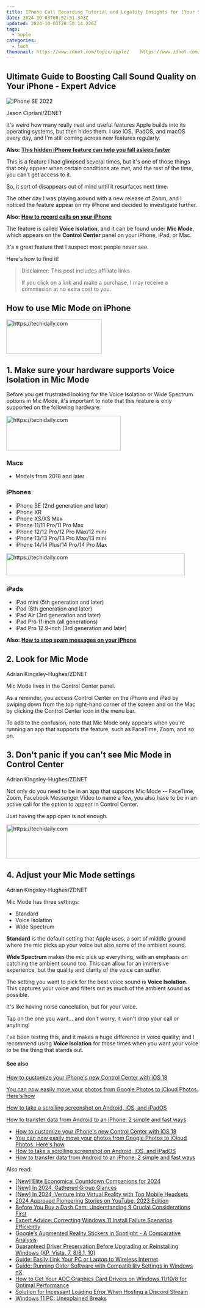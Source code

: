 ```yaml
---
title: IPhone Call Recording Tutorial and Legality Insights for [Your State] - Expert Advice From ZDNet
date: 2024-10-03T00:52:51.343Z
updated: 2024-10-03T20:50:14.226Z
tags:
  - apple
categories:
  - tech
thumbnail: https://www.zdnet.com/topic/apple/    https://www.zdnet.com/a/img/resize/7f998401b74283325cc4a1b028415429251e3113/2024/08/06/2b70c196-c174-495a-933a-f724a0b30f24/gettyimages-2155285406.jpg?width=170&height=96&fit=crop&auto=webp
---
```


## Ultimate Guide to Boosting Call Sound Quality on Your iPhone - Expert Advice

![iPhone SE 2022](https://www.zdnet.com/a/img/resize/d6f198e247112222b5a2c5f3d33a9535b67987a4/2022/03/14/827cf074-6003-478f-9837-a69c8ffc447b/iphone-se-2022-3.jpg?auto=webp&width=1280)

Jason Cipriani/ZDNET

It's weird how many really neat and useful features Apple builds into its operating systems, but then hides them. I use iOS, iPadOS, and macOS every day, and I'm still coming across new features regularly.

**Also:** [**This hidden iPhone feature can help you fall asleep faster**](https://www.zdnet.com/article/your-iphone-has-a-hidden-feature-that-can-help-you-fall-asleep-faster/)

This is a feature I had glimpsed several times, but it's one of those things that only appear when certain conditions are met, and the rest of the time, you can't get access to it. 

So, it sort of disappears out of mind until it resurfaces next time.

The other day I was playing around with a new release of Zoom, and I noticed the feature appear on my iPhone and decided to investigate further.

**Also:** [**How to record calls on your iPhone**](https://www.zdnet.com/article/how-to-record-a-phone-call-on-your-iphone/)

The feature is called **Voice Isolation**, and it can be found under **Mic Mode**, which appears on the **Control Center** panel on your iPhone, iPad, or Mac.

It's a great feature that I suspect most people never see.

Here's how to find it!

>  Disclaimer: This post includes affiliate links
>
>  If you click on a link and make a purchase, I may receive a commission at no extra cost to you.
>

## How to use Mic Mode on iPhone

<!-- affiliate ads begin -->
<a href="https://bluettius.sjv.io/c/5597632/2139107/17108" target="_top" id="2139107">
  <img src="//a.impactradius-go.com/display-ad/17108-2139107" border="0" alt="https://techidaily.com" width="250" height="90"/>
</a>
<img height="0" width="0" src="https://bluettius.sjv.io/i/5597632/2139107/17108" style="position:absolute;visibility:hidden;" border="0" />
<!-- affiliate ads end -->

## 1\. Make sure your hardware supports Voice Isolation in Mic Mode

Before you get frustrated looking for the Voice Isolation or Wide Spectrum options in Mic Mode, it's important to note that this feature is only supported on the following hardware:

<!-- affiliate ads begin -->
<a href="https://aligracehair.sjv.io/c/5597632/2135414/19272" target="_top" id="2135414">
  <img src="//a.impactradius-go.com/display-ad/19272-2135414" border="0" alt="https://techidaily.com" width="300" height="90"/>
</a>
<img height="0" width="0" src="https://aligracehair.sjv.io/i/5597632/2135414/19272" style="position:absolute;visibility:hidden;" border="0" />
<!-- affiliate ads end -->

### Macs

* Models from 2018 and later

### iPhones

* iPhone SE (2nd generation and later)
* iPhone XR
* iPhone XS/XS Max
* iPhone 11/11 Pro/11 Pro Max
* iPhone 12/12 Pro/12 Pro Max/12 mini
* iPhone 13/13 Pro/13 Pro Max/13 mini
* iPhone 14/14 Plus/14 Pro/14 Pro Max

<!-- affiliate ads begin -->
<a href="https://aligracehair.sjv.io/c/5597632/2135374/19272" target="_top" id="2135374">
  <img src="//a.impactradius-go.com/display-ad/19272-2135374" border="0" alt="https://techidaily.com" width="468" height="60"/>
</a>
<img height="0" width="0" src="https://aligracehair.sjv.io/i/5597632/2135374/19272" style="position:absolute;visibility:hidden;" border="0" />
<!-- affiliate ads end -->

### iPads

* iPad mini (5th generation and later)
* iPad (8th generation and later)
* iPad Air (3rd generation and later)
* iPad Pro 11-inch (all generations)
* iPad Pro 12.9‑inch (3rd generation and later)

**Also:** [**How to stop spam messages on your iPhone**](https://www.zdnet.com/article/how-to-stop-spam-messages-on-your-iphone-fast/)

## 2\. Look for Mic Mode

Adrian Kingsley-Hughes/ZDNET

Mic Mode lives in the Control Center panel.

As a reminder, you access Control Center on the iPhone and iPad by swiping down from the top right-hand corner of the screen and on the Mac by clicking the Control Center icon in the menu bar.

To add to the confusion, note that Mic Mode only appears when you're running an app that supports the feature, such as FaceTime, Zoom, and so on. 

## 3\. Don't panic if you can't see Mic Mode in Control Center

Adrian Kingsley-Hughes/ZDNET

Not only do you need to be in an app that supports Mic Mode -- FaceTime, Zoom, Facebook Messenger Video to name a few, you also have to be in an active call for the option to appear in Control Center. 

Just having the app open is not enough. 

<!-- affiliate ads begin -->
<a href="https://appsumo.8odi.net/c/5597632/2137394/7443" target="_top" id="2137394">
  <img src="//a.impactradius-go.com/display-ad/7443-2137394" border="0" alt="https://techidaily.com" width="600" height="90"/>
</a>
<img height="0" width="0" src="https://appsumo.8odi.net/i/5597632/2137394/7443" style="position:absolute;visibility:hidden;" border="0" />
<!-- affiliate ads end -->

## 4\. Adjust your Mic Mode settings

Adrian Kingsley-Hughes/ZDNET

Mic Mode has three settings:

* Standard
* Voice Isolation
* Wide Spectrum

**Standard** is the default setting that Apple uses, a sort of middle ground where the mic picks up your voice but also some of the ambient sound.

**Wide Spectrum** makes the mic pick up everything, with an emphasis on catching the ambient sound too. This can allow for an immersive experience, but the quality and clarity of the voice can suffer.

The setting you want to pick for the best voice sound is **Voice Isolation**. This captures your voice and filters out as much of the ambient sound as possible.

It's like having noise cancelation, but for your voice.

Tap on the one you want... and don't worry, it won't drop your call or anything!

I've been testing this, and it makes a huge difference in voice quality; and I recommend using **Voice Isolation** for those times when you want your voice to be the thing that stands out.

#### See also

[How to customize your iPhone's new Control Center with iOS 18](https://www.zdnet.com/article/how-to-customize-your-iphones-new-control-center-with-ios-18/ "How to customize your iPhone's new Control Center with iOS 18")

[You can now easily move your photos from Google Photos to iCloud Photos. Here's how](https://www.zdnet.com/article/you-can-now-easily-move-your-photos-from-google-photos-to-icloud-photos-heres-how/ "You can now easily move your photos from Google Photos to iCloud Photos. Here's how")

[How to take a scrolling screenshot on Android, iOS, and iPadOS](https://www.zdnet.com/article/how-to-take-a-scrolling-screenshot-on-android-ios-and-ipados/ "How to take a scrolling screenshot on Android, iOS, and iPadOS")

[How to transfer data from Android to an iPhone: 2 simple and fast ways](https://www.zdnet.com/article/how-to-transfer-data-from-android-to-an-iphone/ "How to transfer data from Android to an iPhone: 2 simple and fast ways")

* [How to customize your iPhone's new Control Center with iOS 18](https://www.zdnet.com/article/how-to-customize-your-iphones-new-control-center-with-ios-18/ "How to customize your iPhone's new Control Center with iOS 18")
* [You can now easily move your photos from Google Photos to iCloud Photos. Here's how](https://www.zdnet.com/article/you-can-now-easily-move-your-photos-from-google-photos-to-icloud-photos-heres-how/ "You can now easily move your photos from Google Photos to iCloud Photos. Here's how")
* [How to take a scrolling screenshot on Android, iOS, and iPadOS](https://www.zdnet.com/article/how-to-take-a-scrolling-screenshot-on-android-ios-and-ipados/ "How to take a scrolling screenshot on Android, iOS, and iPadOS")
* [How to transfer data from Android to an iPhone: 2 simple and fast ways](https://www.zdnet.com/article/how-to-transfer-data-from-android-to-an-iphone/ "How to transfer data from Android to an iPhone: 2 simple and fast ways")

<ins class="adsbygoogle"
     style="display:block"
     data-ad-format="autorelaxed"
     data-ad-client="ca-pub-7571918770474297"
     data-ad-slot="1223367746"></ins>

<ins class="adsbygoogle"
     style="display:block"
     data-ad-client="ca-pub-7571918770474297"
     data-ad-slot="8358498916"
     data-ad-format="auto"
     data-full-width-responsive="true"></ins>

<span class="atpl-alsoreadstyle">Also read:</span>
<div><ul>
<li><a href="https://fox-access.techidaily.com/new-elite-economical-countdown-companions-for-2024/"><u>[New] Elite Economical Countdown Companions for 2024</u></a></li>
<li><a href="https://facebook-video-recording.techidaily.com/new-in-2024-gathered-group-glances/"><u>[New] In 2024, Gathered Group Glances</u></a></li>
<li><a href="https://fox-http.techidaily.com/new-in-2024-venture-into-virtual-reality-with-top-mobile-headsets/"><u>[New] In 2024, Venture Into Virtual Reality with Top Mobile Headsets</u></a></li>
<li><a href="https://extra-support.techidaily.com/2024-approved-pioneering-stories-on-youtube-2023-edition/"><u>2024 Approved Pioneering Stories on YouTube, 2023 Edition</u></a></li>
<li><a href="https://techtrends.techidaily.com/before-you-buy-a-dash-cam-understanding-9-crucial-considerations-first/"><u>Before You Buy a Dash Cam: Understanding 9 Crucial Considerations First</u></a></li>
<li><a href="https://tech-hub.techidaily.com/expert-advice-correcting-windows-11-install-failure-scenarios-efficiently/"><u>Expert Advice: Correcting Windows 11 Install Failure Scenarios Efficiently</u></a></li>
<li><a href="https://extra-tips.techidaily.com/googles-augmented-reality-stickers-in-spotlight-a-comparative-analysis/"><u>Google’s Augmented Reality Stickers in Spotlight - A Comparative Analysis</u></a></li>
<li><a href="https://tech-hub.techidaily.com/guaranteed-driver-preservation-before-upgrading-or-reinstalling-windows-xp-vista-7-881-10/"><u>Guaranteed Driver Preservation Before Upgrading or Reinstalling Windows (XP, Vista, 7, 8/8.1, 10)</u></a></li>
<li><a href="https://tech-hub.techidaily.com/guide-easily-link-your-pc-or-laptop-to-wireless-internet/"><u>Guide: Easily Link Your PC or Laptop to Wireless Internet</u></a></li>
<li><a href="https://tech-hub.techidaily.com/guide-running-older-software-with-compatibility-settings-in-windows-nx/"><u>Guide: Running Older Software with Compatibility Settings in Windows nX</u></a></li>
<li><a href="https://driver-download.techidaily.com/how-to-get-your-aoc-graphics-card-drivers-on-windows-11108-for-optimal-performance/"><u>How to Get Your AOC Graphics Card Drivers on Windows 11/10/8 for Optimal Performance</u></a></li>
<li><a href="https://win-able.techidaily.com/solution-for-incessant-loading-error-when-hosting-a-discord-stream/"><u>Solution for Incessant Loading Error When Hosting a Discord Stream</u></a></li>
<li><a href="https://common-error.techidaily.com/windows-11-pc-unexplained-breaks/"><u>Windows 11 PC: Unexplained Breaks</u></a></li>
</ul></div>

